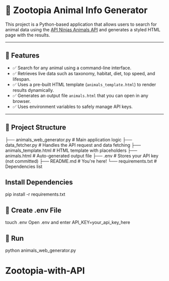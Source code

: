# 🐾 Zootopia Animal Info Generator

This project is a Python-based application that allows users to search for animal data using the [API Ninjas Animals API](https://api-ninjas.com/api/animals) and generates a styled HTML page with the results.

---

## 🚀 Features

- ✅ Search for any animal using a command-line interface.
- ✅ Retrieves live data such as taxonomy, habitat, diet, top speed, and lifespan.
- ✅ Uses a pre-built HTML template (`animals_template.html`) to render results dynamically.
- ✅ Generates an output file `animals.html` that you can open in any browser.
- ✅ Uses environment variables to safely manage API keys.

---

## 📂 Project Structure
├── animals_web_generator.py # Main application logic
├── data_fetcher.py # Handles the API request and data fetching
├── animals_template.html # HTML template with placeholders
├── animals.html # Auto-generated output file
├── .env # Stores your API key (not committed)
├── README.md # You're here!
└── requirements.txt # Dependencies list

## Install Dependencies
pip install -r requirements.txt

## 📂 Create .env File 
touch .env
Open .env and enter API_KEY=your_api_key_here


## 🚀 Run
python animals_web_generator.py
# Zootopia-with-API
